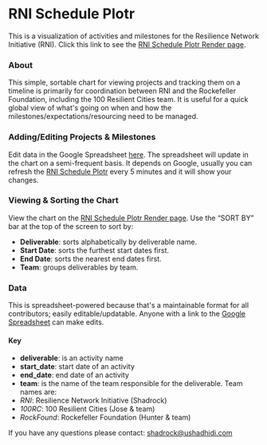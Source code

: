 RNI Schedule Plotr
===========

This is a visualization of activities and milestones for the Resilience Network Initiative (RNI). Click this link to see the [RNI Schedule Plotr Render page](http://ushahidi.github.io/RNIplotr/).

### About
This simple, sortable chart for viewing projects and tracking them on a timeline is primarily for coordination between RNI and the Rockefeller Foundation, including the 100 Resilient Cities team. It is useful for a quick global view of what's going on when and how the milestones/expectations/resourcing need to be managed.

### Adding/Editing Projects & Milestones
Edit data in the Google Spreadsheet [here](https://docs.google.com/spreadsheet/ccc?key=0AqED8MaMr0uLdGZIUlVRMDBwNEdoM0lyLXVhZVY0a2c&usp=sharing). The spreadsheet will update in the chart on a semi-frequent basis. It depends on Google, usually you can refresh the [RNI Schedule Plotr](http://ushahidi.github.io/RNIplotr/) every 5 minutes and it will show your changes.

### Viewing & Sorting the Chart
View the chart on the [RNI Schedule Plotr Render page](http://ushahidi.github.io/RNIplotr/). Use the “SORT BY” bar at the top of the screen to sort by:
* **Deliverable**: sorts alphabetically by deliverable name.
* **Start Date**: sorts the furthest start dates first.
* **End Date**: sorts the nearest end dates first.
* **Team**: groups deliverables by team.

### Data
This is spreadsheet-powered because that's a maintainable format for all contributors; easily editable/updatable. Anyone with a link to the [Google Spreadsheet](https://docs.google.com/spreadsheet/ccc?key=0AqED8MaMr0uLdGZIUlVRMDBwNEdoM0lyLXVhZVY0a2c&usp=sharing) can make edits.

#### Key
*	**deliverable**: is an activity name
*	**start_date**: start date of an activity
*	**end_date**: end date of an activity
*	**team**: is the name of the team responsible for the deliverable. Team names are:
  * _RNI_: Resilience Network Initiative (Shadrock)
  * _100RC_: 100 Resilient Cities (Jose & team)
  * _RockFound_: Rockefeller Foundation (Hunter & team)

If you have any questions please contact: shadrock@ushadhidi.com

